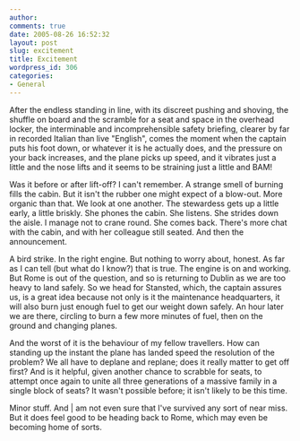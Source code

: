 ```yaml
---
author:
comments: true
date: 2005-08-26 16:52:32
layout: post
slug: excitement
title: Excitement
wordpress_id: 306
categories:
- General
---
```


After the endless standing in line, with its discreet pushing and shoving, the shuffle on board and the scramble for a seat and space in the overhead locker, the interminable and incomprehensible safety briefing, clearer by far in recorded Italian than live "English", comes the moment when the captain puts his foot down, or whatever it is he actually does, and the pressure on your back increases, and the plane picks up speed, and it vibrates just a little and the nose lifts and it seems to be straining just a little and BAM!

Was it before or after lift-off? I can't remember. A  strange smell of burning fills the cabin. But it isn't the rubber one might expect of a blow-out. More organic than that. We look at one another. The stewardess gets up a little early, a little briskly. She phones the cabin. She listens. She strides down the aisle. I manage not to crane round. She comes back. There's more chat with the cabin, and with her colleague still seated. And then the announcement.

A bird strike. In the right engine. But nothing to worry about, honest. As far as I can tell (but what do I know?) that is true. The engine is on and working. But Rome is out of the question, and so is returning to Dublin as we are too heavy to land safely. So we head for Stansted, which, the captain assures us, is a great idea because not only is it the maintenance headquarters, it will also burn just enough fuel to get our weight down safely. An hour later we are there, circling to burn a few more minutes of fuel, then on the ground and changing planes.

And the worst of it is the behaviour of my fellow travellers. How can standing up the instant the plane has landed speed the resolution of the problem? We all have to deplane and replane; does it really matter to get off first? And is it helpful, given another chance to scrabble for seats, to attempt once again to unite all three generations of a massive family in a single block of seats? It wasn't possible before; it isn't likely to be this time.

Minor stuff. And | am not even sure that I've survived any sort of near miss. But it does feel good to be heading back to Rome, which may even be becoming home of sorts.
